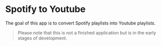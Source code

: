 # Spotify to Youtube

The goal of this app is to convert Spotify playlists into Youtube playlists.

> Please note that this is not a finished application but is in the early stages of development.

